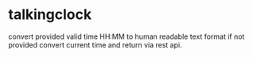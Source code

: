 # talkingclock
convert provided valid time HH:MM to human readable text format if not provided convert current time and return via rest api.
